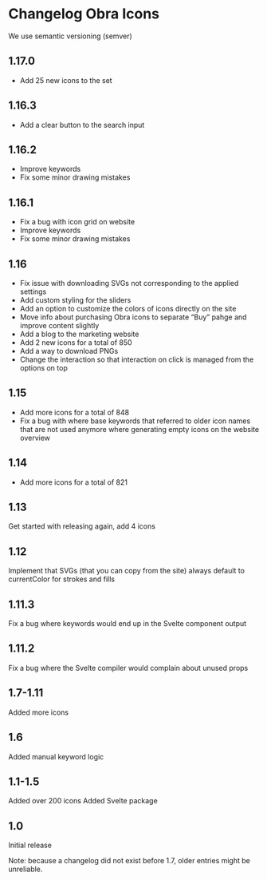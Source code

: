 # Changelog Obra Icons

We use semantic versioning (semver)

## 1.17.0

* Add 25 new icons to the set

## 1.16.3

* Add a clear button to the search input

## 1.16.2

* Improve keywords
* Fix some minor drawing mistakes

## 1.16.1

* Fix a bug with icon grid on website
* Improve keywords
* Fix some minor drawing mistakes

## 1.16

* Fix issue with downloading SVGs not corresponding to the applied settings
* Add custom styling for the sliders
* Add an option to customize the colors of icons directly on the site
* Move info about purchasing Obra icons to separate “Buy” pahge and improve content slightly
* Add a blog to the marketing website
* Add 2 new icons for a total of 850
* Add a way to download PNGs
* Change the interaction so that interaction on click is managed from the options on top

## 1.15

* Add more icons for a total of 848
* Fix a bug with where base keywords that referred to older icon names that are not used anymore where generating empty icons on the website overview 

## 1.14

* Add more icons for a total of 821

## 1.13

Get started with releasing again, add 4 icons

## 1.12

Implement that SVGs (that you can copy from the site) always default to currentColor for strokes and fills

## 1.11.3

Fix a bug where keywords would end up in the Svelte component output

## 1.11.2

Fix a bug where the Svelte compiler would complain about unused props

## 1.7-1.11

Added more icons

## 1.6

Added manual keyword logic

## 1.1-1.5

Added over 200 icons
Added Svelte package

## 1.0

Initial release

Note: because a changelog did not exist before 1.7, older entries might be unreliable.
